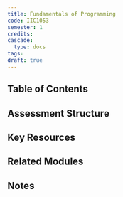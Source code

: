 ```yaml
---
title: Fundamentals of Programming
code: IIC1053
semester: 1
credits: 
cascade:
  type: docs
tags: 
draft: true
---
```


## Table of Contents
<!-- {{< cards >}}
  {{< card link="./introduction-to-logic" title="Introduction to Logic" icon="newspaper" >}}
{{< /cards >}} -->

## Assessment Structure
<!-- - **Assignment 1 (20%)** - Individual essay - Due: Week 5
- **Group Project (30%)** - Presentation and report - Due: Week 8
- **Assignment 2 (20%)** - Problem set - Due: Week 10
- **Final Exam (30%)** - 2 hours - Date: End of semester -->

## Key Resources
<!-- - **Main Textbook:** Author, A. (Year). *Title of Textbook*. Publisher.
- **Supplementary Text:** Author, B. (Year). *Title of Book*. Publisher.
- **Journal Articles:** Available on the university's e-learning platform
- **Module Website:** [university.edu/mod123](https://university.edu/mod123) -->

## Related Modules

## Notes 